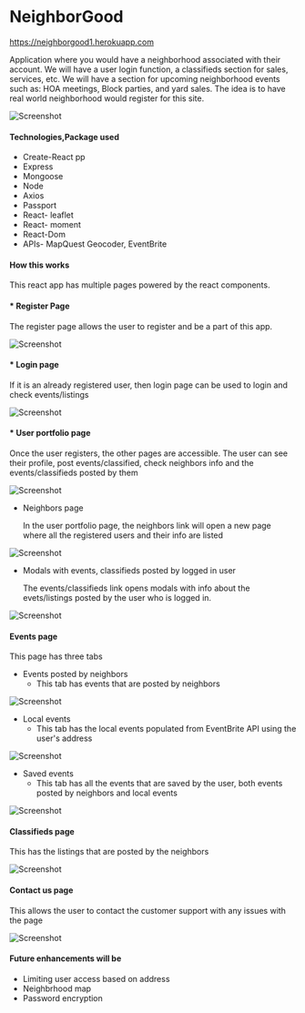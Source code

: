 # NeighborGood

https://neighborgood1.herokuapp.com

Application where you would have a neighborhood associated with their account. We will have a user login function, a classifieds section for sales, services, etc. We will have a section for upcoming neighborhood events such as: HOA meetings, Block parties, and yard sales. The idea is to have real world neighborhood would register for this site.

![Screenshot](/client/public/images/mainpage.png)
 
#### Technologies,Package used

* Create-React pp
* Express
* Mongoose
* Node
* Axios
* Passport
* React- leaflet
* React- moment
* React-Dom
* APIs- MapQuest Geocoder, EventBrite

#### How this works

This react app has multiple pages powered by the react components.

#### * Register Page
The register page allows the user to register and be a part of this app. 

![Screenshot](/client/public/images/register.png)

#### * Login page

If it is an already registered user, then login page can be used to login and check events/listings

![Screenshot](/client/public/images/login.png)

#### * User portfolio page
Once the user registers, the other pages are accessible. The user can see their profile, post events/classified, check neighbors info and the events/classifieds posted by them

![Screenshot](/client/public/images/userportfolio.png)

* Neighbors page

    In the user portfolio page, the neighbors link will open a new page where all the registered users and their info are listed

![Screenshot](/client/public/images/neighbors.png)

* Modals with events, classifieds posted by logged in user

    The events/classifieds link opens modals with info about the evets/listings posted by the user who is logged in.

![Screenshot](/client/public/images/modals.png)


#### Events page

This page has three tabs

* Events posted by neighbors
    - This tab has events that are posted by neighbors

![Screenshot](/client/public/images/neighborevents.png)

* Local events
    - This tab has  the local events populated from EventBrite API using the user's address

![Screenshot](/client/public/images/localevents.png)


* Saved events
    - This tab has all the events that are saved by the user, both events posted by neighbors and local events

![Screenshot](/client/public/images/savedevents.png)


#### Classifieds page

This has the listings that are posted by the neighbors

![Screenshot](/client/public/images/classifieds.png)


#### Contact us page

This allows the user to contact the customer support with any issues with the page

![Screenshot](/client/public/images/contactus.png)


#### Future enhancements will be
* Limiting user access based on address
* Neighbrhood map
* Password encryption
